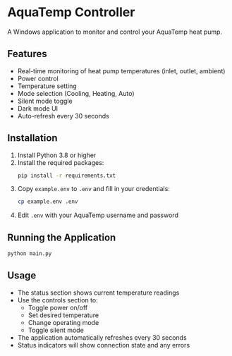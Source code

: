 # AquaTemp Controller

A Windows application to monitor and control your AquaTemp heat pump.

## Features

- Real-time monitoring of heat pump temperatures (inlet, outlet, ambient)
- Power control
- Temperature setting
- Mode selection (Cooling, Heating, Auto)
- Silent mode toggle
- Dark mode UI
- Auto-refresh every 30 seconds

## Installation

1. Install Python 3.8 or higher
2. Install the required packages:
   ```bash
   pip install -r requirements.txt
   ```
3. Copy `example.env` to `.env` and fill in your credentials:
   ```bash
   cp example.env .env
   ```
4. Edit `.env` with your AquaTemp username and password

## Running the Application

```bash
python main.py
```

## Usage

- The status section shows current temperature readings
- Use the controls section to:
  - Toggle power on/off
  - Set desired temperature
  - Change operating mode
  - Toggle silent mode
- The application automatically refreshes every 30 seconds
- Status indicators will show connection state and any errors
